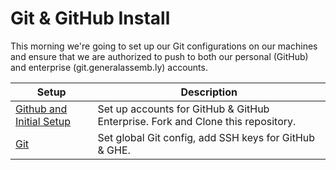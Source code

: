 # Git & GitHub Install

This morning we're going to set up our Git configurations on our machines and ensure that we are authorized to push to both our personal (GitHub) and enterprise (git.generalassemb.ly) accounts.

| Setup                                 | Description                                                                     |
| ------------------------------------- | ------------------------------------------------------------------------------- |
| [Github and Initial Setup](github.md) | Set up accounts for GitHub & GitHub Enterprise. Fork and Clone this repository. |
| [Git](git.md)                         | Set global Git config, add SSH keys for GitHub & GHE.                           |
